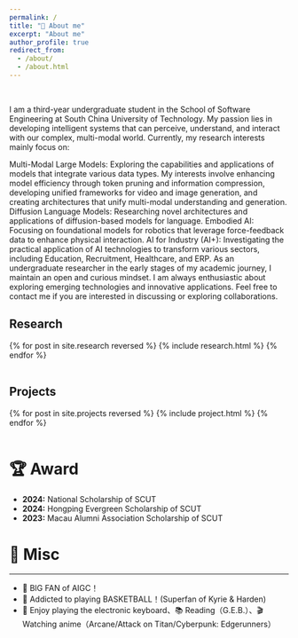 ```yaml
---
permalink: /
title: "👋 About me"
excerpt: "About me"
author_profile: true
redirect_from: 
  - /about/
  - /about.html
---
```


<br />

<!-- I am a third-year undergraduate student in the School of Software Engineering at South China University of Technology. I engage in developing intelligent systems that can understand and interact with the multi-modal world. Currently, my research interests mainly focus on:

**Multi-Modal Large Models & AI Education**
- Multi-modal Knowledge Representation and Fusion
- Intelligent Commentary Generation for Experimental Teaching
- Multi-Agent Systems for Personalized Knowledge Learning

**Embodied AI & Decision Making**
- Retrieval-Augmented Decision Making for Intelligent Agents
- Multi-modal Knowledge Alignment and Decision Optimization
- Vision-and-Language Navigation in Continuous Environments


As an undergraduate researcher in the early stages of my academic journey, I maintain an open mindset and am enthusiastic about exploring emerging technologies in AI.
Feel free to contact me if you're interested in discussing or seeking potential collaborations.

I am a third-year undergraduate student in the School of Software Engineering at South China University of Technology. My passion lies in developing intelligent systems that can perceive, understand, and interact with our complex, multi-modal world. Currently, my research interests mainly focus on:
 -->
I am a third-year undergraduate student in the School of Software Engineering at South China University of Technology. My passion lies in developing intelligent systems that can perceive, understand, and interact with our complex, multi-modal world. Currently, my research interests mainly focus on:

Multi-Modal Large Models: Exploring the capabilities and applications of models that integrate various data types. My interests involve enhancing model efficiency through token pruning and information compression, developing unified frameworks for video and image generation, and creating architectures that unify multi-modal understanding and generation.
Diffusion Language Models: Researching novel architectures and applications of diffusion-based models for language.
Embodied AI: Focusing on foundational models for robotics that leverage force-feedback data to enhance physical interaction.
AI for Industry (AI+): Investigating the practical application of AI technologies to transform various sectors, including Education, Recruitment, Healthcare, and ERP.
As an undergraduate researcher in the early stages of my academic journey, I maintain an open and curious mindset. I am always enthusiastic about exploring emerging technologies and innovative applications. Feel free to contact me if you are interested in discussing or exploring collaborations.

Research
------
<div>
  <table>
  {% for post in site.research reversed %}
    <tr>{% include research.html %}</tr>
  {% endfor %}
  </table>
</div>

Projects
------
<div>
  <table>
  {% for post in site.projects reversed %}
    <tr>{% include project.html %}</tr>
  {% endfor %}
  </table>
</div>

# 🏆 Award
* <b>2024:</b> National Scholarship of SCUT
* <b>2024:</b> Hongping Evergreen Scholarship of SCUT
* <b>2023:</b> Macau Alumni Association Scholarship of SCUT

# 🎯 Misc
------
* 👋 BIG FAN of AIGC！<br>
* 🏀 Addicted to playing BASKETBALL！(Superfan of Kyrie & Harden)<br>
* 🎹 Enjoy playing the electronic keyboard、📚 Reading（G.E.B.）、🎬 Watching anime（Arcane/Attack on Titan/Cyberpunk: Edgerunners）<br>






